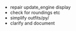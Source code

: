  - repair update_engine display
 - check for roundings etc
 - simplify outfits/py/
 - clarify and document
